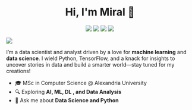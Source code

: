<h1 align="center">Hi, I'm Miral 👋</h1>

<p align="center">
  <a href="https://linkedin.com/in/miral-elnakib"><img src="https://img.shields.io/badge/linkedin-%230177B5?style=flat&logo=linkedin&logoColor=white"/></a>
  <a href="mailto:miralehnakib7@gmail.com"><img src="https://img.shields.io/badge/email-%23D14836?style=flat&logo=gmail&logoColor=white"/></a>
  <a href="https://instagram.com/[your-instagram-handle]"><img src="https://img.shields.io/badge/instagram-%23E4415F?style=flat&logo=instagram&logoColor=white"/></a>
  <a href="https://facebook.com/[your-facebook-handle]"><img src="https://img.shields.io/badge/facebook-%231877F2?style=flat&logo=facebook&logoColor=white"/></a>
</p>

<img src="C:\Users\Miral Elnakib\Desktop\cdc1b6f1-9268-4793-8dc4-a92c0aa0064f.webp"/>

I’m a data scientist and analyst driven by a love for **machine learning** and **data science**. I wield Python, TensorFlow, and a knack for insights to uncover stories in data and build a smarter world—stay tuned for my creations!

- 🎓 MSc in Computer Science @ Alexandria University
- 🔍 Exploring **AI, ML, DL , and Data Analysis**
- 💬 Ask me about **Data Science and Python**
